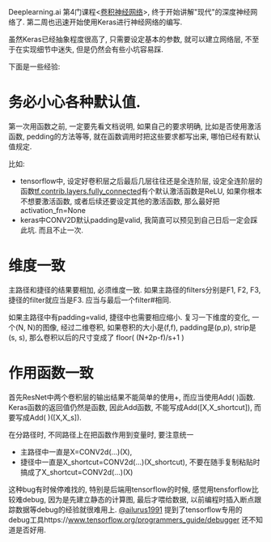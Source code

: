 <!--
.. title: ResNet编写注意事项
.. slug: ResNet-note
.. date: 2017-12-28 15:00:22 UTC+08:00
.. tags:
.. category:
.. link:
.. description:
.. type: text
-->

Deeplearning.ai 第4门课程<[卷积神经网络](https://www.coursera.org/learn/convolutional-neural-networks/home/welcome)>,  终于开始讲解"现代"的深度神经网络了. 第二周也迅速开始使用Keras进行神经网络的编写.

虽然Keras已经抽象程度很高了, 只需要设定基本的参数, 就可以建立网络层, 不至于在实现细节中迷失,  但是仍然会有些小坑容易踩.

下面是一些经验:
<!-- TEASER_END -->

# 务必小心各种默认值.

第一次用函数之前, 一定要先看文档说明, 如果自己的要求明确, 比如是否使用激活函数, pedding的方法等等,  就在函数调用时把这些要求都写出来, 哪怕已经有默认值规定.

比如:
* tensorflow中, 设定好卷积层之后最后几层往往还是全连阶层, 设定全连阶层的函数[tf.contrib.layers.fully_connected](https://www.tensorflow.org/api_docs/python/tf/contrib/layers/fully_connected)有个默认激活函数是ReLU, 如果你根本不想要激活函数, 或者后续还要设定其他的激活函数, 那么最好把activation_fn=None
* keras中CONV2D默认padding是valid, 我简直可以预见到自己日后一定会踩此坑. 而且不止一次.

# 维度一致
主路径和捷径的结果要相加, 必须维度一致. 如果主路径的filters分别是F1, F2, F3, 捷径的filter就应当是F3. 应当与最后一个filter#相同.

如果主路径中有padding=valid, 捷径中也需要相应缩小.
复习一下维度的变化, 一个(N, N)的图像, 经过二维卷积, 如果卷积的大小是(f,f), padding是(p,p), strip是(s, s), 那么卷积以后的尺寸变成了
floor( (N+2p-f)/s+1 )

# 作用函数一致
首先ResNet中两个卷积层的输出结果不能简单的使用+, 而应当使用Add( )函数.
Keras函数的返回值仍然是函数, 因此Add函数, 不能写成Add([X,X_shortcut]), 而要写成Add( )([X,X_s]).

在分路径时, 不同路径上在把函数作用到变量时, 要注意统一
* 主路径中一直是X=CONV2d(...)(X),
* 捷径中一直是X_shortcut=CONV2d(...)(X_shortcut), 不要在随手复制粘贴时搞成了X_shortcut=CONV2d(...)(X)

这种bug有时候停难找的, 特别是后端用tensorflow的时候, 感觉用tensforflow比较难debug, 因为是先建立静态的计算图, 最后才喂给数据, 以前编程时插入断点跟踪数据等debug的经验就很难用上.  [@ailurus1991](https://twitter.com/ailurus1991) 提到了tensorflow专用的debug工具https://www.tensorflow.org/programmers_guide/debugger 还不知道是否好用.
